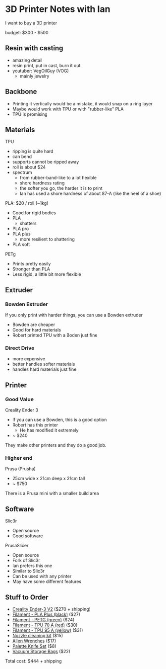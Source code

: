 # 3D Printer Notes with Ian

I want to buy a 3D printer

budget: $300 - $500

## Resin with casting

- amazing detail
- resin print, put in cast, burn it out
- youtuber: VegOilGuy (VOG)
  - mainly jewelry


## Backbone

- Printing it vertically would be a mistake, it would snap on a ring layer
- Maybe would work with TPU or with "rubber-like" PLA
- TPU is promising

## Materials

TPU

- ripping is quite hard
- can bend
- supports cannot be ripped away
- roll is about $24
- spectrum
  - from rubber-band-like to a lot flexible
  - shore hardness rating
  - the softer you go, the harder it is to print
  - Ian has used a shore hardness of about 87-A (like the heel of a shoe)

PLA: $20 / roll (~1kg)

- Good for rigid bodies
- PLA
  - shatters
- PLA pro
- PLA plus
  - more resilient to shattering
- PLA soft

PETg

- Prints pretty easily
- Stronger than PLA
- Less rigid, a little bit more flexible


## Extruder

### Bowden Extruder

If you only print with harder things, you can use a Bowden extruder

- Bowden are cheaper
- Good for hard materials
- Robert printed TPU with a Boden just fine


### Direct Drive

- more expensive
- better handles softer materials
- handles hard materials just fine


## Printer

### Good Value

Creality Ender 3

- If you can use a Bowden, this is a good option
- Robert has this printer
  - He has modified it extremely
- ~ $240

They make other printers and they do a good job.


### Higher end

Prusa (Prusha)

- 25cm wide x 21cm deep x 21cm tall
- ~ $750

There is a Prusa mini with a smaller build area


## Software

Slic3r
- Open source
- Good software

PrusaSlicer
- Open source
- Fork of Slic3r
- Ian prefers this one
- Similar to Slic3r
- Can be used with any printer
- May have some different features


## Stuff to Order

- [Creality Ender-3 V2](https://www.creality3d.shop/collections/ender-series-3d-printer/products/creality3d-upgraded-ender-3-v2-3d-printer) ($270 + shipping)
- [Filament - PLA Plus (black)](https://www.amazon.com/DURAMIC-3D-Filament-Printing-Dimensional/dp/B07TWDF866) ($27)
- [Filament - PETG (green)](https://www.amazon.com/dp/B07VCQB2C6/ref=twister_B07PJ482SV?_encoding=UTF8&th=1) ($24)
- [Filament - TPU 70 A (red)](https://www.amazon.com/YOYI-Flexible-Filament-Tolerance-Green/dp/B07F1V57BK?th=1) ($30)
- [Filament - TPU 95 A (yellow)](https://www.amazon.com/SainSmart-Flexible-Printing-Filament-Dimensional/dp/B00TI3JUVA) ($31)
- [Nozzle cleaning kit](https://www.amazon.com/Printer-Extruder-Pin-Vise-Makerbot-filament/dp/B00Q5TACFI) ($15)
- [Allen Wrenches](https://www.amazon.com/TEKTON-Wrench-Metric-30-Piece-25253/dp/B00I5TH074) ($17)
- [Palette Knife Set](https://www.amazon.com/CONDA-Stainless-Spatula-Palette-Painting/dp/B07K2SXXV7?th=1) ($8)
- [Vacuum Storage Bags](https://www.amazon.com/gp/product/B07P6PS2NK) ($22)

Total cost: $444 + shipping
